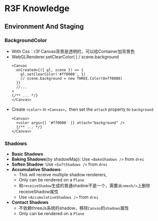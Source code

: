# R3F Knowledge

## Environment And Staging
### BackgroundColor
- With Css：r3f Canvas背景是透明的，可以给Container加背景色
- WebGLRenderer.setClearColor( ) / scene.background
  ```tsx
  <Canvas
    onCreated={({ gl, scene }) => {
      gl.setClearColor('#ff0000', 1)
      // scene.background = new THREE.Color(0xff0000)
    }}
    //...
  >
  {/** ... */}
  </Canvas>
  ```
- Create `<color>` in `<Canvas>`，then set the `attach` property to `background`
  ```tsx
  <Canvas>
    <color args={[ '#ff0000' ]} attach="background" />
    {/** ... */}
  </Canvas>
  ```

### Shadows
- **Basic Shadows**
- **Baking Shadows**(by shadowMap): Use `<BakeShadows />` from `drei`
- **Soften Shadow**: Use `<SoftShadows />` from `drei`
- **Accumulative Shadows**: 
  - This will receive multiple shadow renderers, 
  - Only can be rendered on a `Plane`
  - 和`receiveShadow`生成的普通shadow不是一个，需要从`<mesh/>`上删除receiveShadow属性
  - Use `<AccumulativeShadows />` from `drei`
- **Contact Shadows**
  - 不依赖threeJs系统的shadow，移除`Canvas`的`shadows`属性
  - Only can be rendered on a `Plane`

